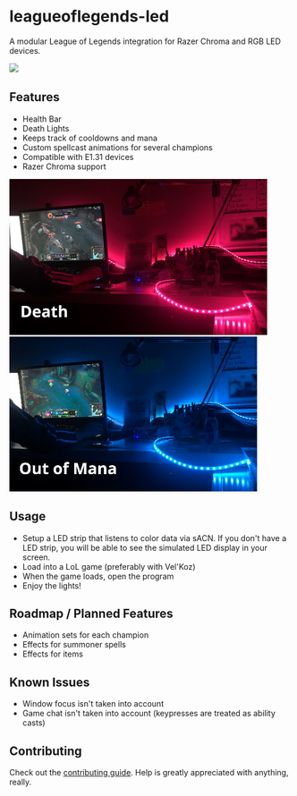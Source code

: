 # leagueoflegends-led
A modular League of Legends integration for Razer Chroma and RGB LED devices.

![](repo/video-gif.gif)


## Features
- Health Bar
- Death Lights
- Keeps track of cooldowns and mana
- Custom spellcast animations for several champions
- Compatible with E1.31 devices
- Razer Chroma support

![Death light](repo/img-death.png)
![Out of Mana light](repo/img-oom.png)

## Usage
- Setup a LED strip that listens to color data via sACN. If you don't have a LED strip, you will be able to see the simulated LED display in your screen.
- Load into a LoL game (preferably with Vel'Koz)
- When the game loads, open the program
- Enjoy the lights!

## Roadmap / Planned Features
- Animation sets for each champion
- Effects for summoner spells
- Effects for items

## Known Issues
- Window focus isn't taken into account
- Game chat isn't taken into account (keypresses are treated as ability casts)

## Contributing
Check out the [contributing guide](CONTRIBUTING.md). Help is greatly appreciated with anything, really.
